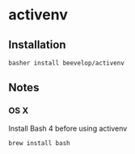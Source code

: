 # activenv


## Installation
```
basher install beevelop/activenv
```

## Notes
### OS X
Install Bash 4 before using activenv
```
brew install bash
```